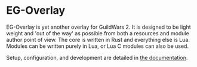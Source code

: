 # EG-Overlay

EG-Overlay is yet another overlay for GuildWars 2. It is designed to be light weight and 'out of the way' as possible from both a resources and module author point of view. The core is written in Rust and everything else is Lua. Modules can be written purely in Lua, or Lua C modules can also be used.

Setup, configuration, and development are detailed in [the documentation](https://the-eg.github.io/EG-Overlay).
